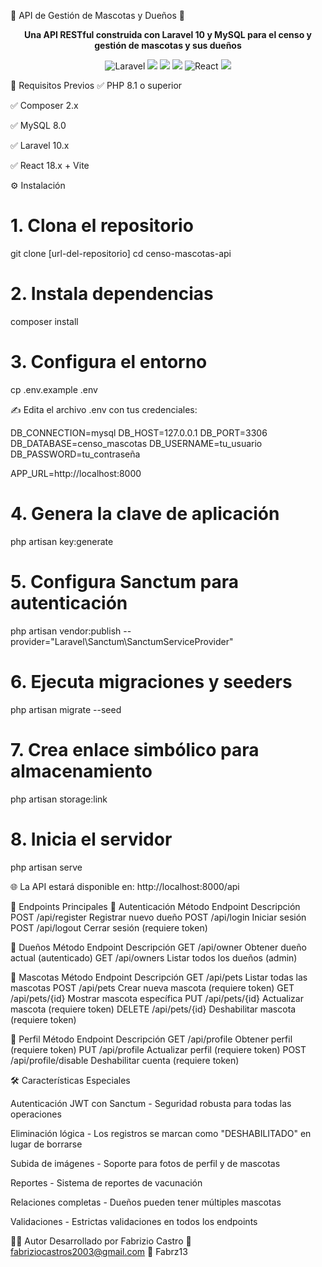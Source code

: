 🐾 API de Gestión de Mascotas y Dueños 🏡
<p align="center"> 
  <strong>Una API RESTful construida con Laravel 10 y MySQL para el censo y gestión de mascotas y sus dueños</strong> 
</p>

<p align="center"> 
  <img src="https://img.shields.io/badge/Laravel-10.x-red?style=flat&logo=laravel" alt="Laravel"> 
  <img src="https://img.shields.io/badge/PHP-8.1%2B-blue?style=flat&logo=php"> 
  <img src="https://img.shields.io/badge/MySQL-8.0+-orange?style=flat&logo=mysql"> 
  <img src="https://img.shields.io/badge/Sanctum-Auth-purple?style=flat"> 
  <img src="https://img.shields.io/badge/React-18-blue?style=flat&logo=react" alt="React">
  <img src="https://img.shields.io/badge/Status-Production%20Ready-brightgreen?style=flat"> 
</p>

🚀 Requisitos Previos
✅ PHP 8.1 o superior

✅ Composer 2.x

✅ MySQL 8.0 

✅ Laravel 10.x

✅ React 18.x + Vite 

⚙️ Instalación

# 1. Clona el repositorio
git clone [url-del-repositorio]
cd censo-mascotas-api

# 2. Instala dependencias
composer install

# 3. Configura el entorno
cp .env.example .env

✍️ Edita el archivo .env con tus credenciales:

DB_CONNECTION=mysql
DB_HOST=127.0.0.1
DB_PORT=3306
DB_DATABASE=censo_mascotas
DB_USERNAME=tu_usuario
DB_PASSWORD=tu_contraseña

APP_URL=http://localhost:8000

# 4. Genera la clave de aplicación
php artisan key:generate

# 5. Configura Sanctum para autenticación
php artisan vendor:publish --provider="Laravel\Sanctum\SanctumServiceProvider"

# 6. Ejecuta migraciones y seeders
php artisan migrate --seed

# 7. Crea enlace simbólico para almacenamiento
php artisan storage:link

# 8. Inicia el servidor
php artisan serve

🌐 La API estará disponible en:
http://localhost:8000/api

🔗 Endpoints Principales
🔐 Autenticación
Método	Endpoint	Descripción
POST	/api/register	Registrar nuevo dueño
POST	/api/login	Iniciar sesión
POST	/api/logout	Cerrar sesión (requiere token)

🧑 Dueños
Método	Endpoint	Descripción
GET	/api/owner	Obtener dueño actual (autenticado)
GET	/api/owners	Listar todos los dueños (admin)

🐶 Mascotas
Método	Endpoint	Descripción
GET	/api/pets	Listar todas las mascotas
POST	/api/pets	Crear nueva mascota (requiere token)
GET	/api/pets/{id}	Mostrar mascota específica
PUT	/api/pets/{id}	Actualizar mascota (requiere token)
DELETE	/api/pets/{id}	Deshabilitar mascota (requiere token)

👤 Perfil
Método	Endpoint	Descripción
GET	/api/profile	Obtener perfil (requiere token)
PUT	/api/profile	Actualizar perfil (requiere token)
POST	/api/profile/disable	Deshabilitar cuenta (requiere token)

🛠️ Características Especiales

Autenticación JWT con Sanctum - Seguridad robusta para todas las operaciones

Eliminación lógica - Los registros se marcan como "DESHABILITADO" en lugar de borrarse

Subida de imágenes - Soporte para fotos de perfil y de mascotas

Reportes - Sistema de reportes de vacunación

Relaciones completas - Dueños pueden tener múltiples mascotas

Validaciones - Estrictas validaciones en todos los endpoints

🧑‍💻 Autor
Desarrollado por Fabrizio Castro
📧 fabriziocastros2003@gmail.com
🔗 Fabrz13
